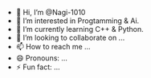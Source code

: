 - 👋 Hi, I’m @Nagi-1010
- 👀 I’m interested in Progtamming & Ai.
- 🌱 I’m currently learning C++ & Python.
- 💞️ I’m looking to collaborate on ... 
- 📫 How to reach me ...
- 😄 Pronouns: ...
- ⚡ Fun fact: ...

<!---
Nagi-1010/Nagi-1010 is a ✨ special ✨ repository because its `README.md` (this file) appears on your GitHub profile.
You can click the Preview link to take a look at your changes.
--->
